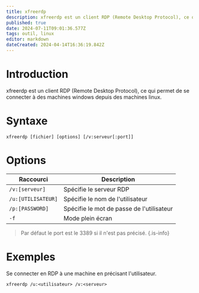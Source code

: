 ```yaml
---
title: xfreerdp
description: xfreerdp est un client RDP (Remote Desktop Protocol), ce qui permet de se connecter sur des machines windows depuis des machines linux
published: true
date: 2024-07-11T09:01:36.577Z
tags: outil, linux
editor: markdown
dateCreated: 2024-04-14T16:36:19.842Z
---
```


# Introduction

xfreerdp est un client RDP (Remote Desktop Protocol), ce qui permet de se connecter à des machines windows depuis des machines linux.

# Syntaxe

`xfreerdp [fichier] [options] [/v:serveur[:port]]`

# Options

| Raccourci          | Description                               |
| ------------------ | ----------------------------------------- |
| `/v:[serveur]`     | Spécifie le serveur RDP                   |
| `/u:[UTILISATEUR]` | Spécifie le nom de l'utilisateur          |
| `/p:[PASSWORD]`    | Spécifie le mot de passe de l'utilisateur |
| `-f`               | Mode plein écran                          |

> Par défaut le port est le 3389 si il n'est pas précisé.
> {.is-info}

# Exemples

Se connecter en RDP à une machine en précisant l'utilisateur.

`xfreerdp /u:<utilisateur> /v:<serveur>`
